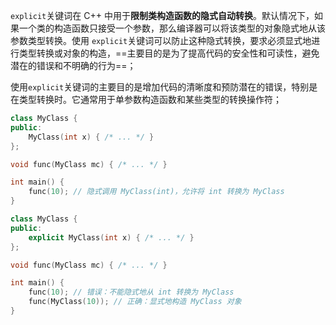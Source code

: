 `explicit`关键词在 C++ 中用于**限制类构造函数的隐式自动转换**。默认情况下，如果一个类的构造函数只接受一个参数，那么编译器可以将该类型的对象隐式地从该参数类型转换。使用 `explicit`关键词可以防止这种隐式转换，要求必须显式地进行类型转换或对象的构造，==主要目的是为了提高代码的安全性和可读性，避免潜在的错误和不明确的行为==；

使用`explicit`关键词的主要目的是增加代码的清晰度和预防潜在的错误，特别是在类型转换时。它通常用于单参数构造函数和某些类型的转换操作符；

```cpp
class MyClass {
public:
    MyClass(int x) { /* ... */ }
};

void func(MyClass mc) { /* ... */ }

int main() {
    func(10); // 隐式调用 MyClass(int)，允许将 int 转换为 MyClass
}
```

```cpp
class MyClass {
public:
    explicit MyClass(int x) { /* ... */ }
};

void func(MyClass mc) { /* ... */ }

int main() {
    func(10); // 错误：不能隐式地从 int 转换为 MyClass
    func(MyClass(10)); // 正确：显式地构造 MyClass 对象
}
```